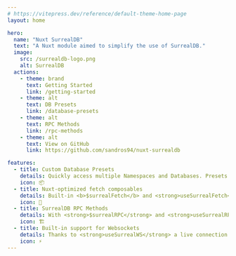 ```yaml
---
# https://vitepress.dev/reference/default-theme-home-page
layout: home

hero:
  name: "Nuxt SurrealDB"
  text: "A Nuxt module aimed to simplify the use of SurrealDB."
  image:
    src: /surrealdb-logo.png
    alt: SurrealDB
  actions:
    - theme: brand
      text: Getting Started
      link: /getting-started
    - theme: alt
      text: DB Presets
      link: /database-presets
    - theme: alt
      text: RPC Methods
      link: /rpc-methods
    - theme: alt
      text: View on GitHub
      link: https://github.com/sandros94/nuxt-surrealdb

features:
  - title: Custom Database Presets
    details: Quickly access multiple Namespaces and Databases. Presets can have different properties between client and server side use.
    icon: 📦
  - title: Nuxt-optimized fetch composables
    details: Built-in <b>$surrealFetch</b> and <strong>useSurrealFetch</strong>, based on <strong>$fetch</strong> and <strong>useFetch</strong> respectively.
    icon: 🚀
  - title: SurrealDB RPC Methods
    details: With <strong>$surrealRPC</strong> and <strong>useSurrealRPC</strong> it is possible to directly communicate with SurrealDB's RPC endpoint. Each RPC method is also mapped to a <strong>useSurrealDB</strong> exported function.
    icon: 🏗️
  - title: Built-in support for Websockets
    details: Thanks to <strong>useSurrealWS</strong> a live connection to SurrealDB is automated and augmented via available RPC methods.
    icon: ⚡️
---
```

